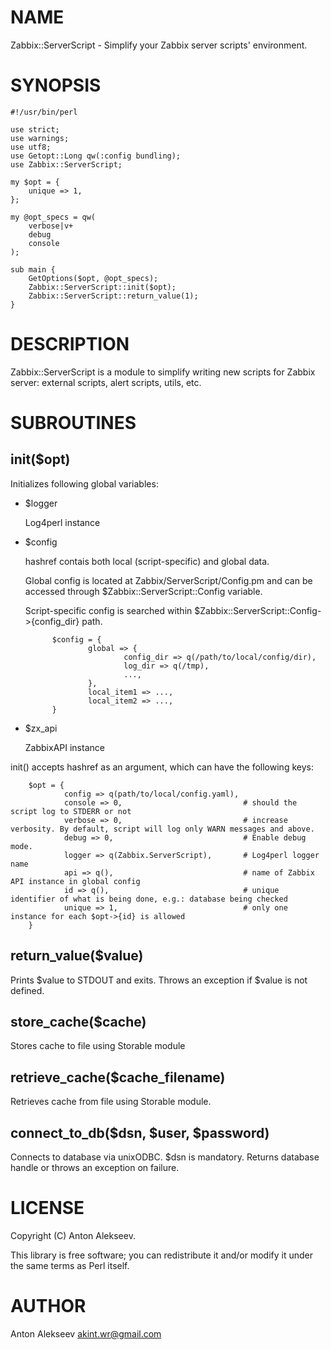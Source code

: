 # NAME

Zabbix::ServerScript - Simplify your Zabbix server scripts' environment.

# SYNOPSIS

    #!/usr/bin/perl
    
    use strict;
    use warnings;
    use utf8;
    use Getopt::Long qw(:config bundling);
    use Zabbix::ServerScript;
    
    my $opt = {
        unique => 1,
    };
    
    my @opt_specs = qw(
        verbose|v+
        debug
        console
    );
    
    sub main {
        GetOptions($opt, @opt_specs);
        Zabbix::ServerScript::init($opt);
        Zabbix::ServerScript::return_value(1);
    }

# DESCRIPTION

Zabbix::ServerScript is a module to simplify writing new scripts for Zabbix server: external scripts, alert scripts, utils, etc.

# SUBROUTINES

## init($opt)

Initializes following global variables: 

- $logger

    Log4perl instance

- $config 

    hashref contais both local (script-specific) and global data.

    Global config is located at Zabbix/ServerScript/Config.pm and can be accessed through $Zabbix::ServerScript::Config variable.

    Script-specific config is searched within $Zabbix::ServerScript::Config->{config\_dir} path.

            $config = {
                    global => {
                            config_dir => q(/path/to/local/config/dir),
                            log_dir => q(/tmp),
                            ...,
                    },
                    local_item1 => ...,
                    local_item2 => ...,
            }

- $zx\_api

    ZabbixAPI instance

init() accepts hashref as an argument, which can have the following keys:

        $opt = {
                config => q(path/to/local/config.yaml),
                console => 0,                           # should the script log to STDERR or not
                verbose => 0,                           # increase verbosity. By default, script will log only WARN messages and above.
                debug => 0,                             # Enable debug mode.
                logger => q(Zabbix.ServerScript),       # Log4perl logger name
                api => q(),                             # name of Zabbix API instance in global config
                id => q(),                              # unique identifier of what is being done, e.g.: database being checked
                unique => 1,                            # only one instance for each $opt->{id} is allowed
        }

## return\_value($value)

Prints $value to STDOUT and exits. Throws an exception if $value is not defined.

## store\_cache($cache)

Stores cache to file using Storable module

## retrieve\_cache($cache\_filename)

Retrieves cache from file using Storable module.

## connect\_to\_db($dsn, $user, $password)

Connects to database via unixODBC. $dsn is mandatory.
Returns database handle or throws an exception on failure.

# LICENSE

Copyright (C) Anton Alekseev.

This library is free software; you can redistribute it and/or modify
it under the same terms as Perl itself.

# AUTHOR

Anton Alekseev <akint.wr@gmail.com>
